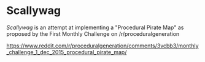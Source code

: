 # Scallywag

*Scallywag* is an attempt at implementing a "Procedural Pirate Map" as proposed by the First Monthly Challenge on /r/proceduralgeneration

https://www.reddit.com/r/proceduralgeneration/comments/3vcbb3/monthly_challenge_1_dec_2015_procedural_pirate_map/
